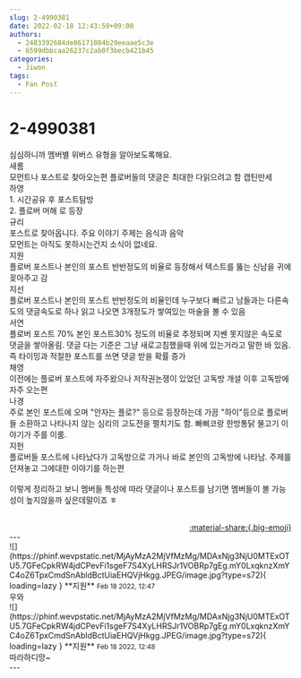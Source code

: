 ```yaml
---
slug: 2-4990381
date: 2022-02-18 12:43:59+09:00
authors:
  - 2483392684de86171084b29eeaae5c3e
  - 6599dbbcaa26237c2ab0f3becb421b45
categories:
  - Jiwon
tags:
  - Fan Post
---
```


# 2-4990381

<div class="post-container" markdown="1">
<div class="content-container md-sidebar__scrollwrap" markdown="1">

심심하니까 멤버별 위버스 유형을 알아보도록해요.<br>새롬<br>모먼트나 포스트로 찾아오는편 플로버들의 댓글은 최대한 다읽으려고 함 캡틴만세<br>하영<br>1. 시간공유 후 포스트탐방<br>2. 플로버 머해 로 등장<br>규리<br>포스트로 찾아옵니다. 주요 이야기 주제는 음식과 음악<br>모먼트는 아직도 못하시는건지 소식이 없네요.<br>지원<br>플로버 포스트나 본인의 포스트 반반정도의 비율로 등장해서 텍스트를 뚫는 신남을 귀에 꽂아주고 감<br>지선<br>플로버 포스트나 본인의 포스트 반반정도의 비율인데 누구보다 빠르고 남들과는 다른속도의 댓글속도로 하나 읽고 나오면 3개정도가 쌓여있는 마술을 볼 수 있음<br>서연<br>플로버 포스트 70% 본인 포스트30% 정도의 비율로 추정되며 지쎈 못지않은 속도로 댓글을 쌓아올림. 댓글 다는 기준은 그냥 새로고침했을때 위에 있는거라고 말한 바 있음. 즉 타이밍과 적절한 포스트를 쓰면 댓글 받을 확률 증가<br>채영<br>이전에는 플로버 포스트에 자주왔으나 저작권논쟁이 있었던 고독방 개설 이후 고독방에 자주 오는편<br>나경<br>주로 본인 포스트에 오며 "안자는 플로?" 등으로 등장하는데 가끔 "하이"등으로 플로버들 소환하고 나타나지 않는 심리의 고도전을 펼치기도 함. 빠삐코랑 한방통닭 물고기 이야기가 주를 이룸.<br>지헌<br>플로버들 포스트에 나타났다가 고독방으로 가거나 바로 본인의 고독방에 나타남. 주제를 던져놓고 그에대한 이야기를 하는편<br><br>이렇게 정리하고 보니 멤버들 특성에 따라 댓글이나 포스트를 남기면 멤버들이 볼 가능성이 높지않을까 싶은데말이죠 ㅎ<br><br>

</div>
</div>

<div style="text-align: right;" markdown="1">
<a href="https://weverse.io/fromis9/fanpost/2-4990381" style="text-align: right;">:material-share:{.big-emoji}</a>
</div>
---

<div class="comments-container md-sidebar__scrollwrap" markdown="1">
<div class="comment" markdown="1">
<div class='id-container' markdown="1">
![](https://phinf.wevpstatic.net/MjAyMzA2MjVfMzMg/MDAxNjg3NjU0MTExOTU5.7GFeCpkRW4jdCPevFi1sgeF7S4XyLHRSJr1VOBRp7gEg.mY0LxqknzXmYC4oZ6TpxCmdSnAbldBctUiaEHQVjHkgg.JPEG/image.jpg?type=s72){ loading=lazy }
**<span class="artist">지원</span>** <small>Feb 18 2022, 12:47</small><br>
</div>
<div class='comment-body' markdown="1">
우와 
</div>
</div>
<div class="comment" markdown="1">
<div class='id-container' markdown="1">
![](https://phinf.wevpstatic.net/MjAyMzA2MjVfMzMg/MDAxNjg3NjU0MTExOTU5.7GFeCpkRW4jdCPevFi1sgeF7S4XyLHRSJr1VOBRp7gEg.mY0LxqknzXmYC4oZ6TpxCmdSnAbldBctUiaEHQVjHkgg.JPEG/image.jpg?type=s72){ loading=lazy }
**<span class="artist">지원</span>** <small>Feb 18 2022, 12:48</small><br>
</div>
<div class='comment-body' markdown="1">
따라하디망~
</div>
</div>
</div>
---
